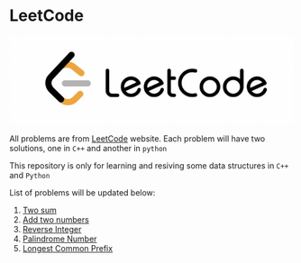 # LeetCode

![leetcode](figures/leetcode.png)

All problems are from [LeetCode](https://leetcode.com/problemset/all/) website. Each problem will have two solutions, one in `C++` and another in `python`

This repository is only for learning and resiving some data structures in `C++` and `Python`

List of problems will be updated below:

1. [Two sum](https://leetcode.com/problems/two-sum/)
2. [Add two numbers](https://leetcode.com/problems/add-two-numbers/)
3. [Reverse Integer](https://leetcode.com/problems/reverse-integer/)
4. [Palindrome Number](https://leetcode.com/problems/palindrome-number/)
5. [Longest Common Prefix](https://leetcode.com/problems/longest-common-prefix/)

